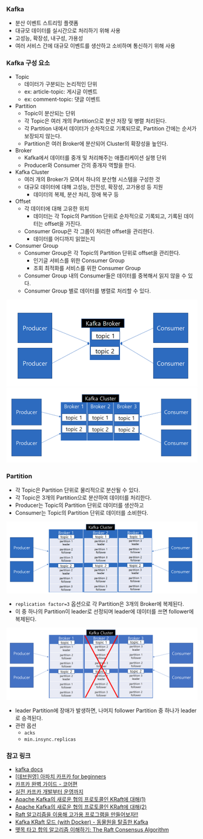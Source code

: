 ### Kafka
- 분산 이벤트 스트리밍 플랫폼
- 대규모 데이터를 실시간으로 처리하기 위해 사용
- 고성능, 확장성, 내구성, 가용성
- 여러 서비스 간에 대규모 이벤트를 생산하고 소비하며 통신하기 위해 사용

### Kafka 구성 요소
- Topic
    - 데이터가 구분되는 논리적인 단위
    - ex: article-topic: 게시글 이벤트
    - ex: comment-topic: 댓글 이벤트
- Partition
    - Topic이 분산되는 단위
    - 각 Topic은 여러 개의 Partition으로 분산 저장 및 병렬 처리된다.
    - 각 Partition 내에서 데이터가 순차적으로 기록되므로, Partition 간에는 순서가 보장되지 않는다.
    - Partition은 여러 Broker에 분산되어 Cluster의 확장성을 높인다.
- Broker
    - Kafka에서 데이터를 중개 및 처리해주는 애플리케이션 실행 단위
    - Producer와 Consumer 간의 중개자 역할을 한다.
- Kafka Cluster
    - 여러 개의 Broker가 모여서 하나의 분산형 시스템을 구성한 것
    - 대규모 데이터에 대해 고성능, 안전성, 확장성, 고가용성 등 지원
        - 데이터의 복제, 분산 처리, 장애 복구 등
- Offset
    - 각 데이터에 대해 고유한 위치
        - 데이터는 각 Topic의 Partition 단위로 순차적으로 기록되고, 기록된 데이터는 offset을 가진다.
    - Consumer Group은 각 그룹이 처리한 offset을 관리한다.
        - 데이터를 어디까지 읽었는지
- Consumer Group
    - Consumer Group은 각 Topic의 Partition 단위로 offset을 관리한다.
        - 인기글 서비스를 위한 Consumer Group
        - 조회 최적화를 서비스를 위한 Consumer Group
    - Consumer Group 내의 Consumer들은 데이터를 중복해서 읽지 않을 수 있다.
    - Consumer Group 별로 데이터를 병렬로 처리할 수 있다.

![image_1.png](image_1.png)
![image_2.png](image_2.png)


### Partition
- 각 Topic은 Partition 단위로 물리적으로 분산될 수 있다.
- 각 Topic은 3개의 Partition으로 분산하여 데이터를 처리한다.
- Producer는 Topic의 Partition 단위로 데이터를 생산하고
- Consumer는 Topic의 Partition 단위로 데이터를 소비한다.

![image_3.png](image_3.png)

- `replication factor=3` 옵션으로 각 Partition은 3개의 Broker에 복제된다.
- 이 중 하나의 Partition이 leader로 선정되며 leader에 데이터를 쓰면 follower에 복제된다.

![image_4.png](image_4.png)
- leader Partition에 장애가 발생하면, 나머지 follower Partition 중 하나가 leader로 승격된다.
- 관련 옵션
  - `acks`
  - `min.insync.replicas`

### 참고 링크
- [kafka docs](https://kafka.apache.org/)
- [\[데브원영\] 아파치 카프카 for beginners](https://www.inflearn.com/course/%EC%95%84%ED%8C%8C%EC%B9%98-%EC%B9%B4%ED%94%84%EC%B9%B4-%EC%9E%85%EB%AC%B8/dashboard)
- [카프카 완벽 가이드 - 코어편](https://www.inflearn.com/course/%EC%B9%B4%ED%94%84%EC%B9%B4-%EC%99%84%EB%B2%BD%EA%B0%80%EC%9D%B4%EB%93%9C-%EC%BD%94%EC%96%B4/dashboard)
- [실전 카프카 개발부터 운영까지](https://product.kyobobook.co.kr/detail/S000001932756)
- [Apache Kafka의 새로운 협의 프로토콜인 KRaft에 대해(1)](https://devocean.sk.com/blog/techBoardDetail.do?ID=165711&boardType=techBlog)
- [Apache Kafka의 새로운 협의 프로토콜인 KRaft에 대해(2)](https://devocean.sk.com/blog/techBoardDetail.do?ID=165737&boardType=techBlog&searchData=&searchDataMain=&page=&subIndex=&searchText=Kafka&techType=&searchDataSub=&comment=)
- [Raft 알고리즘을 이용해 고가용 프로그램을 만들어보자!!](https://devocean.sk.com/blog/techBoardDetail.do?ID=167472&boardType=techBlog)
- [Kafka KRaft 모드 (with Docker) - 동물원을 탈출한 Kafka](https://medium.com/mo-zza/kafka-kraft-%EB%AA%A8%EB%93%9C-with-docker-%EB%8F%99%EB%AC%BC%EC%9B%90%EC%9D%84-%ED%83%88%EC%B6%9C%ED%95%9C-kafka-8b5e7c7632fa)
- [뗏목 타고 합의 알고리즘 이해하기: The Raft Consensus Algorithm](https://www.youtube.com/watch?v=aywjlaKxQp4)